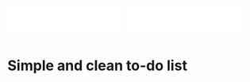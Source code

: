 ![Alt text](https://raw.githubusercontent.com/edman-cota/serity/main/src/assets/images/logo.svg)
<img src="https://raw.githubusercontent.com/edman-cota/serity/main/src/assets/images/logo.svg">

# Simple and clean to-do list
